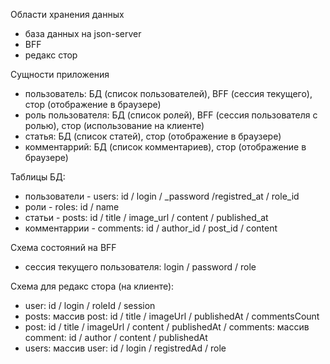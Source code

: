 Области хранения данных

- база данных на json-server
- BFF
- редакс стор

Сущности приложения

- пользователь: БД (список пользователей), BFF (сессия текущего), стор (отображение в браузере)
- роль пользователя: БД (список ролей), BFF (сессия пользователя с ролью), стор (использование на клиенте)
- статья: БД (список статей), стор (отображение в браузере)
- комментаррий: БД (список комментариев), стор (отображение в браузере)

Таблицы БД:

- пользователи - users: id / login / \_password /registred_at / role_id
- роли - roles: id / name
- статьи - posts: id / title / image_url / content / published_at
- комментаррии - comments: id / author_id / post_id / content

Схема состояний на BFF

- сессия текущего пользователя: login / password / role

Схема для редакс стора (на клиенте):

- user: id / login / roleId / session
- posts: массив post: id / title / imageUrl / publishedAt / commentsCount
- post: id / title / imageUrl / content / publishedAt / comments: массив comment: id / author / content / publishedAt
- users: массив user: id / login / registredAd / role

